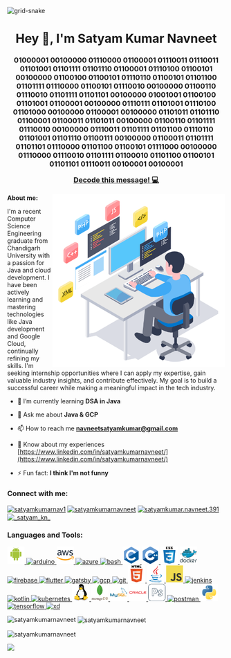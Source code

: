 ![grid-snake](https://github.com/Satyamkumarnavneet/Satyamkumarnavneet/assets/76639713/0d23419a-2918-498d-8a95-1480d552ebd6)

<h1 align="center">Hey 👋, I'm Satyam Kumar Navneet</h1>
<h3 align="center">01000001 00100000 01110000 01100001 01110011 01110011 01101001 01101111 01101110 01100001 01110100 01100101 00100000 01100100 01100101 01110110 01100101 01101100 01101111 01110000 01100101 01110010 00100000 01100110 01110010 01101111 01101101 00100000 01001001 01100100 01101001 01100001 00100000 01110111 01101001 01110100 01101000 00100000 01100001 00100000 01101011 01101110 01100001 01100011 01101011 00100000 01100110 01101111 01110010 00100000 01110011 01101111 01101100 01110110 01101001 01101110 01100111 00100000 01100011 01101111 01101101 01110000 01101100 01100101 01111000 00100000 01110000 01110010 01101111 01100010 01101100 01100101 01101101 01110011 00100001 00100001


  [Decode this message! 💻
](https://github.com/Satyamkumarnavneet/TextFiles/blame/master/Decode)

</h3>
<img align="right" alt="Coding" width="400" src="https://raw.githubusercontent.com/Satyamkumarnavneet/Satyamkumarnavneet/master/developer.gif">



**About me:**
<p> I'm a recent Computer Science Engineering graduate from Chandigarh University with a passion for Java and cloud development. I have been actively learning and mastering technologies like Java development and Google Cloud, continually refining my skills. I'm seeking internship opportunities where I can apply my expertise, gain valuable industry insights, and contribute effectively. My goal is to build a successful career while making a meaningful impact in the tech industry.

</p>

- 🌱 I’m currently learning **DSA in Java**

- 💬 Ask me about **Java & GCP**

- 📫 How to reach me **navneetsatyamkumar@gmail.com**

- 📄 Know about my experiences [https://www.linkedin.com/in/satyamkumarnavneet/](https://www.linkedin.com/in/satyamkumarnavneet/)

- ⚡ Fun fact: **I think I'm not funny**

<h3 align="left">Connect with me:</h3>
<p align="left">
<a href="https://twitter.com/satyamkumarnav1" target="blank"><img align="center" src="https://raw.githubusercontent.com/rahuldkjain/github-profile-readme-generator/master/src/images/icons/Social/twitter.svg" alt="satyamkumarnav1" height="30" width="40" /></a>
<a href="https://linkedin.com/in/satyamkumarnavneet" target="blank"><img align="center" src="https://raw.githubusercontent.com/rahuldkjain/github-profile-readme-generator/master/src/images/icons/Social/linked-in-alt.svg" alt="satyamkumarnavneet" height="30" width="40" /></a>
<a href="https://fb.com/satyamkumar.navneet.391" target="blank"><img align="center" src="https://raw.githubusercontent.com/rahuldkjain/github-profile-readme-generator/master/src/images/icons/Social/facebook.svg" alt="satyamkumar.navneet.391" height="30" width="40" /></a>
<a href="https://instagram.com/_satyam_kn_" target="blank"><img align="center" src="https://raw.githubusercontent.com/rahuldkjain/github-profile-readme-generator/master/src/images/icons/Social/instagram.svg" alt="_satyam_kn_" height="30" width="40" /></a>
</p>

<h3 align="left">Languages and Tools:</h3>
<p align="left"> <a href="https://developer.android.com" target="_blank" rel="noreferrer"> <img src="https://raw.githubusercontent.com/devicons/devicon/master/icons/android/android-original-wordmark.svg" alt="android" width="40" height="40"/> </a> <a href="https://www.arduino.cc/" target="_blank" rel="noreferrer"> <img src="https://cdn.worldvectorlogo.com/logos/arduino-1.svg" alt="arduino" width="40" height="40"/> </a> <a href="https://aws.amazon.com" target="_blank" rel="noreferrer"> <img src="https://raw.githubusercontent.com/devicons/devicon/master/icons/amazonwebservices/amazonwebservices-original-wordmark.svg" alt="aws" width="40" height="40"/> </a> <a href="https://azure.microsoft.com/en-in/" target="_blank" rel="noreferrer"> <img src="https://www.vectorlogo.zone/logos/microsoft_azure/microsoft_azure-icon.svg" alt="azure" width="40" height="40"/> </a> <a href="https://www.gnu.org/software/bash/" target="_blank" rel="noreferrer"> <img src="https://www.vectorlogo.zone/logos/gnu_bash/gnu_bash-icon.svg" alt="bash" width="40" height="40"/> </a> <a href="https://www.cprogramming.com/" target="_blank" rel="noreferrer"> <img src="https://raw.githubusercontent.com/devicons/devicon/master/icons/c/c-original.svg" alt="c" width="40" height="40"/> </a> <a href="https://www.w3schools.com/cpp/" target="_blank" rel="noreferrer"> <img src="https://raw.githubusercontent.com/devicons/devicon/master/icons/cplusplus/cplusplus-original.svg" alt="cplusplus" width="40" height="40"/> </a> <a href="https://www.w3schools.com/css/" target="_blank" rel="noreferrer"> <img src="https://raw.githubusercontent.com/devicons/devicon/master/icons/css3/css3-original-wordmark.svg" alt="css3" width="40" height="40"/> </a> <a href="https://www.docker.com/" target="_blank" rel="noreferrer"> <img src="https://raw.githubusercontent.com/devicons/devicon/master/icons/docker/docker-original-wordmark.svg" alt="docker" width="40" height="40"/> </a> <a href="https://firebase.google.com/" target="_blank" rel="noreferrer"> <img src="https://www.vectorlogo.zone/logos/firebase/firebase-icon.svg" alt="firebase" width="40" height="40"/> </a> <a href="https://flutter.dev" target="_blank" rel="noreferrer"> <img src="https://www.vectorlogo.zone/logos/flutterio/flutterio-icon.svg" alt="flutter" width="40" height="40"/> </a> <a href="https://www.gatsbyjs.com/" target="_blank" rel="noreferrer"> <img src="https://www.vectorlogo.zone/logos/gatsbyjs/gatsbyjs-icon.svg" alt="gatsby" width="40" height="40"/> </a> <a href="https://cloud.google.com" target="_blank" rel="noreferrer"> <img src="https://www.vectorlogo.zone/logos/google_cloud/google_cloud-icon.svg" alt="gcp" width="40" height="40"/> </a> <a href="https://git-scm.com/" target="_blank" rel="noreferrer"> <img src="https://www.vectorlogo.zone/logos/git-scm/git-scm-icon.svg" alt="git" width="40" height="40"/> </a> <a href="https://www.w3.org/html/" target="_blank" rel="noreferrer"> <img src="https://raw.githubusercontent.com/devicons/devicon/master/icons/html5/html5-original-wordmark.svg" alt="html5" width="40" height="40"/> </a> <a href="https://www.java.com" target="_blank" rel="noreferrer"> <img src="https://raw.githubusercontent.com/devicons/devicon/master/icons/java/java-original.svg" alt="java" width="40" height="40"/> </a> <a href="https://developer.mozilla.org/en-US/docs/Web/JavaScript" target="_blank" rel="noreferrer"> <img src="https://raw.githubusercontent.com/devicons/devicon/master/icons/javascript/javascript-original.svg" alt="javascript" width="40" height="40"/> </a> <a href="https://www.jenkins.io" target="_blank" rel="noreferrer"> <img src="https://www.vectorlogo.zone/logos/jenkins/jenkins-icon.svg" alt="jenkins" width="40" height="40"/> </a> <a href="https://kotlinlang.org" target="_blank" rel="noreferrer"> <img src="https://www.vectorlogo.zone/logos/kotlinlang/kotlinlang-icon.svg" alt="kotlin" width="40" height="40"/> </a> <a href="https://kubernetes.io" target="_blank" rel="noreferrer"> <img src="https://www.vectorlogo.zone/logos/kubernetes/kubernetes-icon.svg" alt="kubernetes" width="40" height="40"/> </a> <a href="https://www.linux.org/" target="_blank" rel="noreferrer"> <img src="https://raw.githubusercontent.com/devicons/devicon/master/icons/linux/linux-original.svg" alt="linux" width="40" height="40"/> </a> <a href="https://www.mongodb.com/" target="_blank" rel="noreferrer"> <img src="https://raw.githubusercontent.com/devicons/devicon/master/icons/mongodb/mongodb-original-wordmark.svg" alt="mongodb" width="40" height="40"/> </a> <a href="https://www.mysql.com/" target="_blank" rel="noreferrer"> <img src="https://raw.githubusercontent.com/devicons/devicon/master/icons/mysql/mysql-original-wordmark.svg" alt="mysql" width="40" height="40"/> </a> <a href="https://www.oracle.com/" target="_blank" rel="noreferrer"> <img src="https://raw.githubusercontent.com/devicons/devicon/master/icons/oracle/oracle-original.svg" alt="oracle" width="40" height="40"/> </a> <a href="https://www.photoshop.com/en" target="_blank" rel="noreferrer"> <img src="https://raw.githubusercontent.com/devicons/devicon/master/icons/photoshop/photoshop-line.svg" alt="photoshop" width="40" height="40"/> </a> <a href="https://postman.com" target="_blank" rel="noreferrer"> <img src="https://www.vectorlogo.zone/logos/getpostman/getpostman-icon.svg" alt="postman" width="40" height="40"/> </a> <a href="https://www.python.org" target="_blank" rel="noreferrer"> <img src="https://raw.githubusercontent.com/devicons/devicon/master/icons/python/python-original.svg" alt="python" width="40" height="40"/> </a> <a href="https://www.tensorflow.org" target="_blank" rel="noreferrer"> <img src="https://www.vectorlogo.zone/logos/tensorflow/tensorflow-icon.svg" alt="tensorflow" width="40" height="40"/> </a> <a href="https://www.adobe.com/products/xd.html" target="_blank" rel="noreferrer"> <img src="https://cdn.worldvectorlogo.com/logos/adobe-xd.svg" alt="xd" width="40" height="40"/> </a> </p>
<p><img align="left" src="https://github-readme-stats.vercel.app/api/top-langs?username=satyamkumarnavneet&show_icons=true&locale=en&layout=compact" alt="satyamkumarnavneet" /></p>
<p>&nbsp;<img align="center" src="https://github-readme-stats.vercel.app/api?username=satyamkumarnavneet&show_icons=true&locale=en" alt="satyamkumarnavneet" /></p>

<p><img align="center" src="https://github-readme-streak-stats.herokuapp.com/?user=satyamkumarnavneet&" alt="satyamkumarnavneet" /></p>

[![](https://github-readme-activity-graph.vercel.app/graph?username=Satyamkumarnavneet&bg_color=0d0c0c&color=19d75b&line=f5f5f5&point=19a422&area=true&hide_border=true)](https://github.com/Satyamkumarnavneet/github-readme-activity-graph)
